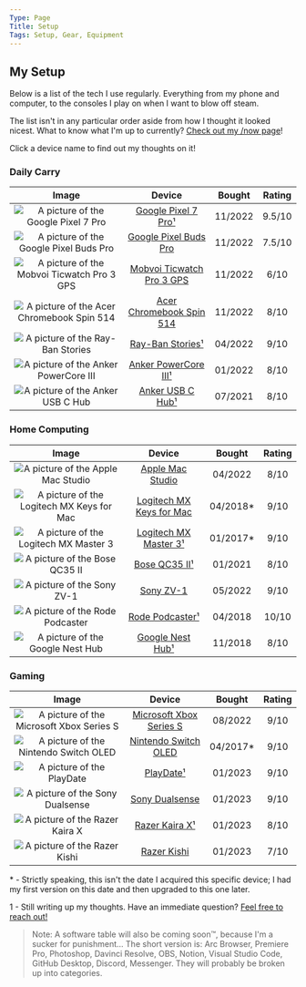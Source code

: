 ```yaml
---
Type: Page
Title: Setup
Tags: Setup, Gear, Equipment
---
```


## My Setup

Below is a list of the tech I use regularly. Everything from my phone and computer, to the consoles I play on when I want to blow off steam.

The list isn't in any particular order aside from how I thought it looked nicest. What to know what I'm up to currently? [Check out my /now page](https://snpy.tech/now)!

Click a device name to find out my thoughts on it!

### Daily Carry
|                                                                                                           Image                                                                                                            |                             Device                             |  Bought  | Rating |
|:--------------------------------------------------------------------------------------------------------------------------------------------------------------------------------------------------------------------------:|:--------------------------------------------------------------:|:--------:|:------:|
|        <div class="img-container-square"> <img alt="A picture of the Google Pixel 7 Pro" src="https://raw.githubusercontent.com/george-probably/chachanidze.com/main/Images/setup/google-pixel-7-pro.webp"> </div>         | [Google Pixel 7 Pro¹](/setup/google-pixel-7-pro)               | 11/2022  | 9.5/10 |
|     <div class="img-container-square"> <img alt="A picture of the Google Pixel Buds Pro" src="https://raw.githubusercontent.com/george-probably/chachanidze.com/main/Images/setup/google-pixel-buds-pro.webp"> </div>      | [Google Pixel Buds Pro](/setup/google-pixel-buds-pro)          | 11/2022  | 7.5/10 |
| <div class="img-container-square"> <img alt="A picture of the Mobvoi Ticwatch Pro 3 GPS" src="https://raw.githubusercontent.com/george-probably/chachanidze.com/main/Images/setup/mobvoi-ticwatch-pro-3-gps.webp"> </div>  | [Mobvoi Ticwatch Pro 3 GPS](/setup/mobvoi-ticwatch-pro-3-gps)  | 11/2022  |  6/10  |
|  <div class="img-container-square"> <img alt="A picture of the Acer Chromebook Spin 514" src="https://raw.githubusercontent.com/george-probably/chachanidze.com/main/Images/setup/acer-chromebook-spin-514.webp"> </div>   | [Acer Chromebook Spin 514](/setup/acer-chromebook-spin-514)    | 11/2022  |  8/10  |
|           <div class="img-container-square"> <img alt="A picture of the Ray-Ban Stories" src="https://raw.githubusercontent.com/george-probably/chachanidze.com/main/Images/setup/ray-ban-stories.webp"> </div>            | [Ray-Ban Stories¹](/setup/ray-ban-stories)                     | 04/2022  |  9/10  |
|       <div class="img-container-square"> <img alt="A picture of the Anker PowerCore III" src="https://raw.githubusercontent.com/george-probably/chachanidze.com/main/Images/setup/anker-powercore-iii.webp"> </div>        | [Anker PowerCore III¹](/setup/anker-powercore-iii)             | 01/2022  |  8/10  |
|           <div class="img-container-square"> <img alt="A picture of the Anker USB C Hub" src="https://raw.githubusercontent.com/george-probably/chachanidze.com/main/Images/setup/anker-usb-c-hub.webp"> </div>            | [Anker USB C Hub¹](/setup/anker-usb-c-hub)                     | 07/2021  |  8/10  |

### Home Computing
|                                                                                                           Image                                                                                                            |                             Device                             |  Bought  | Rating |
|:--------------------------------------------------------------------------------------------------------------------------------------------------------------------------------------------------------------------------:|:--------------------------------------------------------------:|:--------:|:------:|
|          <div class="img-container-square"> <img alt="A picture of the Apple Mac Studio" src="https://raw.githubusercontent.com/george-probably/chachanidze.com/main/Images/setup/apple-mac-studio.webp"> </div>           | [Apple Mac Studio](/setup/apple-mac-studio)                    | 04/2022  |  8/10  |
|  <div class="img-container-square"> <img alt="A picture of the Logitech MX Keys for Mac" src="https://raw.githubusercontent.com/george-probably/chachanidze.com/main/Images/setup/logitech-mx-keys-for-mac.webp"> </div>   | [Logitech MX Keys for Mac](/setup/logitech-mx-keys-for-mac)   | 04/2018* |  9/10  |
|      <div class="img-container-square"> <img alt="A picture of the Logitech MX Master 3" src="https://raw.githubusercontent.com/george-probably/chachanidze.com/main/Images/setup/logitech-mx-master-3.webp"> </div>       | [Logitech MX Master 3¹](/setup/logitech-mx-master-3)           | 01/2017* |  9/10  |
|              <div class="img-container-square"> <img alt="A picture of the Bose QC35 II" src="https://raw.githubusercontent.com/george-probably/chachanidze.com/main/Images/setup/bose-qc35-ii.webp"> </div>               | [Bose QC35 II¹](/setup/bose-qc35-ii)                           | 01/2021  |  8/10  |
|                 <div class="img-container-square"> <img alt="A picture of the Sony ZV-1" src="https://raw.githubusercontent.com/george-probably/chachanidze.com/main/Images/setup/sony-zv-1.webp"> </div>                  | [Sony ZV-1](/setup/sony-zv-1)                                  | 05/2022  |  9/10  |
|            <div class="img-container-square"> <img alt="A picture of the Rode Podcaster" src="https://raw.githubusercontent.com/george-probably/chachanidze.com/main/Images/setup/rode-podcaster.webp"> </div>             | [Rode Podcaster¹](/setup/rode-podcaster)                       | 04/2018  |  10/10 |
|           <div class="img-container-square"> <img alt="A picture of the Google Nest Hub" src="https://raw.githubusercontent.com/george-probably/chachanidze.com/main/Images/setup/google-nest-hub.webp"> </div>            | [Google Nest Hub¹](/setup/google-nest-hub)                     | 11/2018  |  8/10  |

### Gaming
|                                                                                                           Image                                                                                                            |                             Device                             |  Bought  | Rating |
|:--------------------------------------------------------------------------------------------------------------------------------------------------------------------------------------------------------------------------:|:--------------------------------------------------------------:|:--------:|:------:|
|   <div class="img-container-square"> <img alt="A picture of the Microsoft Xbox Series S" src="https://raw.githubusercontent.com/george-probably/chachanidze.com/main/Images/setup/microsoft-xbox-series-s.webp"> </div>    | [Microsoft Xbox Series S](/setup/microsoft-xbox-series-s)      | 08/2022  |  9/10  |
|      <div class="img-container-square"> <img alt="A picture of the Nintendo Switch OLED" src="https://raw.githubusercontent.com/george-probably/chachanidze.com/main/Images/setup/nintendo-switch-oled.webp"> </div>       | [Nintendo Switch OLED](/setup/nintendo-switch-oled)            | 04/2017* |  9/10  |
|                  <div class="img-container-square"> <img alt="A picture of the PlayDate" src="https://raw.githubusercontent.com/george-probably/chachanidze.com/main/Images/setup/playdate.webp"> </div>                   | [PlayDate¹](/setup/playdate)                                   | 01/2023  |  9/10  |
|            <div class="img-container-square"> <img alt="A picture of the Sony Dualsense" src="https://raw.githubusercontent.com/george-probably/chachanidze.com/main/Images/setup/sony-dualsense.webp"> </div>             | [Sony Dualsense](/setup/sony-dualsense)                        | 01/2023  |  9/10  |
|             <div class="img-container-square"> <img alt="A picture of the Razer Kaira X" src="https://raw.githubusercontent.com/george-probably/chachanidze.com/main/Images/setup/razer-kaira-x.webp"> </div>              | [Razer Kaira X¹](/setup/razer-kaira-x)                         | 01/2023  |  8/10  |
|               <div class="img-container-square"> <img alt="A picture of the Razer Kishi" src="https://raw.githubusercontent.com/george-probably/chachanidze.com/main/Images/setup/razer-kishi.webp"> </div>                | [Razer Kishi](/setup/razer-kishi)                              | 01/2023  |  7/10  |

\* \- Strictly speaking, this isn't the date I acquired this specific device; I had my first version on this date and then upgraded to this one later.
  
1 - Still writing up my thoughts. Have an immediate question? [Feel free to reach out!](https://george.chachanidze.com) 

>Note: A software table will also be coming soon™️, because I'm a sucker for punishment... The short version is: Arc Browser, Premiere Pro, Photoshop, Davinci Resolve, OBS, Notion, Visual Studio Code, GitHub Desktop, Discord, Messenger. They will probably be broken up into categories.